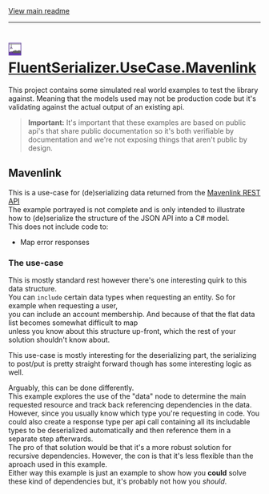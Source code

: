 [//]: # (Header)

<a href="https://github.com/Marvin-Brouwer/FluentSerializer#readme">
	View main readme
</a><hr/>
<h1>
	<img alt="icon" width="26" height="26"
		src="/docs/logo/Logo.default.optimized.svg" />
	<a href="/src/FluentSerializer.UseCase.Mavenlink#readme">
		FluentSerializer.UseCase.Mavenlink
	</a>
</h1>

[//]: # (Body)

This project contains some simulated real world examples to test the library against.
Meaning that the models used may not be production code but it's validating against the actual output of an existing api.

> **Important:** It's important that these examples are based on public api's that share public documentation so it's both verifiable by documentation
> and we're not exposing things that aren't public by design.

## Mavenlink

This is a use-case for (de)serializing data returned from the [Mavenlink REST API](https://developer.mavenlink.com/beta)  
The example portrayed is not complete and is only intended to illustrate how to (de)serialize the structure of the JSON API into a C# model.  
This does not include code to:

- Map error responses

### The use-case

This is mostly standard rest however there's one interesting quirk to this data structure.  
You can `include` certain data types when requesting an entity. So for example when requesting a user,  
you can include an account membership. And because of that the flat data list becomes somewhat difficult to map  
unless you know about this structure up-front, which the rest of your solution shouldn't know about.  
  
This use-case is mostly interesting for the deserializing part, the serializing to post/put is pretty straight forward though has some interesting logic as well.

Arguably, this can be done differently.  
This example explores the use of the "data" node to determine the main requested resource and track back referencing dependencies in the data.  
However, since you usually know which type you're requesting in code. You could also create a response type per api call containing all its 
includable types to be deserialized automatically and then reference them in a separate step afterwards.  
The pro of that solution would be that it's a more robust solution for recursive dependencies.
However, the con is that it's less flexible than the aproach used in this example.  
Either way this example is just an example to show how you **could** solve these kind of dependencies but, it's probably not how you _should_.
